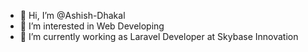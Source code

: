 - 👋 Hi, I’m @Ashish-Dhakal
- 👀 I’m interested in Web Developing
- 🌱 I’m currently working as Laravel Developer at Skybase Innovation
<!--- 💞️ I’m looking to collaborate on ...
- 📫 How to reach me ...
--->
<!---
Ashish-Dhakal/Ashish-Dhakal is a ✨ special ✨ repository because its `README.md` (this file) appears on your GitHub profile.
You can click the Preview link to take a look at your changes.
--->
